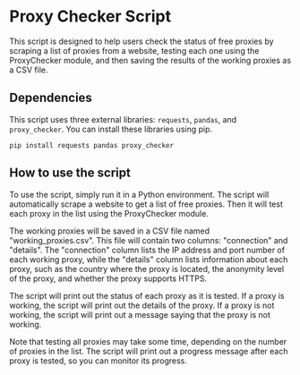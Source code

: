 
# Proxy Checker Script  
    
  This script is designed to help users check the status of free proxies by scraping a list of proxies from a website, testing each one using the ProxyChecker module, and then saving the results of the working proxies as a CSV file.  
## Dependencies  
    
  This script uses three external libraries: `requests`, `pandas`, and `proxy_checker`. You can install these libraries using pip.  
  
  ```
  pip install requests pandas proxy_checker
  ```
## How to use the script  
    
  To use the script, simply run it in a Python environment. The script will automatically scrape a website to get a list of free proxies. Then it will test each proxy in the list using the ProxyChecker module.  
    
  The working proxies will be saved in a CSV file named "working_proxies.csv". This file will contain two columns: "connection" and "details". The "connection" column lists the IP address and port number of each working proxy, while the "details" column lists information about each proxy, such as the country where the proxy is located, the anonymity level of the proxy, and whether the proxy supports HTTPS.  
    
  The script will print out the status of each proxy as it is tested. If a proxy is working, the script will print out the details of the proxy. If a proxy is not working, the script will print out a message saying that the proxy is not working.  
    
  Note that testing all proxies may take some time, depending on the number of proxies in the list. The script will print out a progress message after each proxy is tested, so you can monitor its progress.
